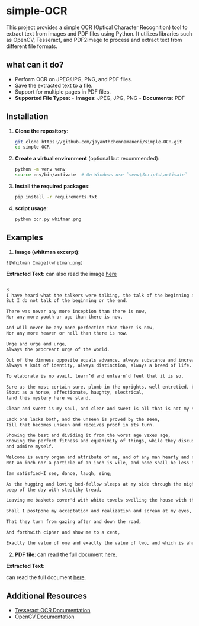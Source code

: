 # simple-OCR

This project provides a simple OCR (Optical Character Recognition) tool to extract text from images and PDF files using Python. It utilizes libraries such as OpenCV, Tesseract, and PDF2Image to process and extract text from different file formats.

## what can it do?

- Perform OCR on JPEG/JPG, PNG, and PDF files.
- Save the extracted text to a file.
- Support for multiple pages in PDF files.
- **Supported File Types:**
      - **Images**: JPEG, JPG, PNG
      - **Documents**: PDF

## Installation

1. **Clone the repository**:
   ```sh
   git clone https://github.com/jayanthchennamaneni/simple-OCR.git
   cd simple-OCR
   ```

2. **Create a virtual environment** (optional but recommended):
   ```sh
   python -m venv venv
   source env/bin/activate  # On Windows use `venv\Scripts\activate`
   ```

3. **Install the required packages**:
   ```sh
   pip install -r requirements.txt
   ```
4. **script usage**:
   ```sh
   python ocr.py whitman.png
   ```

## Examples

1. **Image (whitman excerpt)**:
```
![Whitman Image](whitman.png)
```

**Extracted Text**:
can also read the image [here](Extracted_texts/extracted_png.txt)

```txt

3
I have heard what the talkers were talking, the talk of the beginning and the end,
But I do not talk of the beginning or the end.

There was never any more inception than there is now,
Nor any more youth or age than there is now,

And will never be any more perfection than there is now,
Nor any more heaven or hell than there is now.

Urge and urge and urge,
Always the procreant urge of the world.

Out of the dimness opposite equals advance, always substance and increase, always sex,
Always a knit of identity, always distinction, always a breed of life.

To elaborate is no avail, learn’d and unlearn’d feel that it is so.

Sure as the most certain sure, plumb in the uprights, well entretied, braced in the beams,
Stout as a horse, affectionate, haughty, electrical,
land this mystery here we stand.

Clear and sweet is my soul, and clear and sweet is all that is not my soul.

Lack one lacks both, and the unseen is proved by the seen,
Till that becomes unseen and receives proof in its turn.

Showing the best and dividing it from the worst age vexes age,
Knowing the perfect fitness and equanimity of things, while they discuss I am silent, and go bathe
and admire myself.

Welcome is every organ and attribute of me, and of any man hearty and clean,
Not an inch nor a particle of an inch is vile, and none shall be less familiar than the rest.

Iam satisfied—I see, dance, laugh, sing;

As the hugging and loving bed-fellow sleeps at my side through the night, and withdraws at the
peep of the day with stealthy tread,

Leaving me baskets cover'd with white towels swelling the house with their plenty,

Shall I postpone my acceptation and realization and scream at my eyes,

That they turn from gazing after and down the road,

And forthwith cipher and show me to a cent,

Exactly the value of one and exactly the value of two, and which is ahead?

```

2. **PDF file**:
can read the full document [here](dinner41.pdf).

**Extracted Text**:

can read the full document [here](Extracted_texts/extracted_pdf.txt).


## Additional Resources

- [Tesseract OCR Documentation](https://tesseract-ocr.github.io/)
- [OpenCV Documentation](https://docs.opencv.org/)
